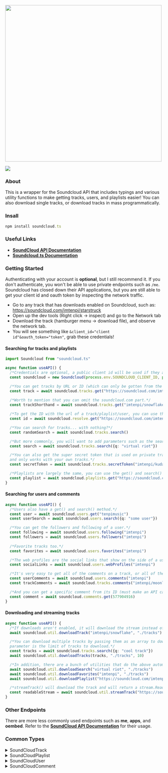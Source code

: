 <div align="left">
  <p>
    <a href="https://tenpi.github.io/soundcloud.ts/"><img src="https://raw.githubusercontent.com/Tenpi/soundcloud.ts/master/images/soundcloud.tslogo.gif" width="500" /></a>
  </p>
  <p>
    <a href="https://nodei.co/npm/soundcloud.ts/"><img src="https://nodei.co/npm/soundcloud.ts.png" /></a>
  </p>
</div>

### About
This is a wrapper for the Soundcloud API that includes typings and various utility functions
to make getting tracks, users, and playlists easier! You can also download single tracks, or download tracks in mass programmatically. 

### Insall
```ts
npm install soundcloud.ts
```

### Useful Links
- [**SoundCloud API Documentation**](https://developers.soundcloud.com/docs/api/reference)
-  [**Soundcloud.ts Documentation**](https://tenpi.github.io/soundcloud.ts/)

### Getting Started
Authenticating with your account is **optional**, but I still recommend it. If you don't authenticate, you won't be able to use private endpoints such as `/me`. Soundcloud has closed down their API applications, but you are still able to get your 
client id and oauth token by inspecting the network traffic.
- Go to any track that has downloads enabled on Soundcloud, such as: https://soundcloud.com/imtenpi/starstruck
- Open up the dev tools (Right click -> inspect) and go to the Network tab
- Download the track (hamburger menu -> download file), and observe the network tab.
- You will see something like `&client_id="client id"&oauth_token="token"`, grab these credentials!

#### Searching for tracks and playlists
```ts
import Soundcloud from "soundcloud.ts"

async function useAPI() {
  /*Credentials are optional, a public client id will be used if they are omitted.*/
  const soundcloud = new Soundcloud(process.env.SOUNDCLOUD_CLIENT_ID, process.env.SOUNDCLOUD_OAUTH_TOKEN)

  /*You can get tracks by URL or ID (which can only be gotten from the API)*/
  const track = await soundcloud.tracks.get("https://soundcloud.com/imtenpi/snowflake")
  
  /*Worth to mention that you can omit the soundcloud.com part.*/
  const trackShorthand = await soundcloud.tracks.get("imtenpi/snowflake")

  /*To get the ID with the url of a track/playlist/user, you can use the resolve endpoint.*/
  const id = await soundcloud.resolve.get("https://soundcloud.com/imtenpi/snowflake")

  /*You can search for tracks... with nothing?*/
  const randomSearch = await soundcloud.tracks.search()

  /*But more commonly, you will want to add parameters such as the search query.*/
  const search = await soundcloud.tracks.search({q: "virtual riot"})

  /*You can also get the super secret token that is used on private tracks. Authentication required, 
  and only works with your own tracks.*/
  const secretToken = await soundcloud.tracks.secretToken("imtenpi/kudasai")

  /*Playlists are largely the same, you can use the get() and search() methods.*/
  const playlist = await soundcloud.playlists.get("https://soundcloud.com/imtenpi/sets/my-songs")
}
```

#### Searching for users and comments
```ts
async function useAPI() {
  /*Users also have a get() and search() method.*/
  const user = await soundcloud.users.get("tenpimusic")
  const userSearch = await soundcloud.users.search({q: "some user"})

  /*You can get the followers and following of a user.*/
  const following = await soundcloud.users.following("imtenpi")
  const followers = await soundcloud.users.followers("imtenpi")
  
  /*Favorite tracks too.*/
  const favorites = await soundcloud.users.favorites("imtenpi")

  /*The web profiles are the social links that show on the side of a user's profile*/
  const socialLinks = await soundcloud.users.webProfiles("imtenpi")

  /*It's very easy to get all of the comments on a track, or all of the comments by a user.*/
  const userComments = await soundcloud.users.comments("imtenpi")
  const trackComments = await soundcloud.tracks.comments("imtenpi/moonlight")

  /*And you can get a specific comment from its ID (must make an API call to get it).*/
  const comment = await soundcloud.comments.get(577904916)
}
```
#### Downloading and streaming tracks
```ts
async function useAPI() {
  /*If downloads aren't enabled, it will download the stream instead of the original file.*/
  await soundcloud.util.downloadTrack("imtenpi/snowflake", "./tracks")

  /*You can download multiple tracks by passing them as an array to downloadTracks(). The third
  parameter is the limit of tracks to download.*/
  const tracks = await soundcloud.tracks.search({q: "cool track"})
  await soundcloud.util.downloadTracks(tracks, "./tracks", 10)

  /*In addition, there are a bunch of utilities that do the above automatically for convenience.*/
  await soundcloud.util.downloadSearch("virtual riot", "./tracks")
  await soundcloud.util.downloadFavorites("imtenpi", "./tracks")
  await soundcloud.util.downloadPlaylist("https://soundcloud.com/imtenpi/sets/my-songs", "./tracks")

  /*streamTrack() will download the track and will return a stream.Readable automatically.*/
  const readableStream = await soundcloud.util.streamTrack("https://soundcloud.com/virtual-riot/emotionalrmx")
}
```

### Other Endpoints
There are more less commonly used endpoints such as **me**, **apps**, and **oembed**. Refer to the [**SoundCloud API Documentation**](https://developers.soundcloud.com/docs/api/reference) for their usage.

### Common Types
<details>
<summary>SoundCloudTrack</summary>

```ts
export interface SoundCloudTrack {
    comment_count: number
    release: number | ""
    original_content_size: number
    track_type: SoundCloudTrackType | null
    original_format: string
    streamable: boolean
    download_url: string | null
    id: number
    state: "processing" | "failed" | "finished"
    last_modified: string
    favoritings_count: number
    kind: string
    purchase_url: string
    release_year: number | null
    sharing: string
    attachments_uri: string
    license: SoundCloudLicense
    user_id: number
    user_favorite: boolean
    waveform_url: string
    permalink: string
    permalink_url: string
    playback_count: number
    downloadable: boolean
    created_at: string
    description: string
    title: string
    duration: number
    artwork_url: string
    video_url: string | null
    tag_list: string
    release_month: number | null
    genre: string
    release_day: number | null
    reposts_count: number
    label_name: string | null
    commentable: boolean
    bpm: number | null
    policy: string
    key_signature: string
    isrc: string | null
    uri: string
    download_count: number
    likes_count: number
    purchase_title: string
    embeddable_by: string
    monetization_model: string
    user: SoundCloudUserMini
    user_playback_count: number | null
    stream_url: string
    label?: SoundCloudUserMini
    label_id: number | null
    asset_data?: string
    artwork_data?: string
}
```
</details>

<details>
<summary>SoundCloudPlaylist</summary>

```ts
export interface SoundCloudPlaylist {
    duration: number
    release_day: number | null
    permalink_url: string
    reposts_count: number
    genre: string | null
    permalink: string
    purchase_url: string | null
    release_month: number | null
    description: string | null
    uri: string
    label_name: string | null
    tag_list: string
    release_year: number | null
    secret_uri: string
    track_count: number
    user_id: number
    last_modified: string
    license: SoundCloudLicense
    tracks: SoundCloudTrack[]
    playlist_type: string | null
    id: number
    downloadable: boolean | null
    sharing: "private" | "public"
    secret_token?: string
    created_at: string
    release: number | null
    likes_count: number
    kind: "playlist"
    title: string
    type: string | null
    purchase_title: string | null
    artwork_url: string | null
    ean: string | null
    streamable: boolean
    user: SoundCloudUserMini
    embeddable_by: string
    label_id: string | null
}
```
</details>

<details>
<summary>SoundCloudUser</summary>

```ts
export interface SoundCloudUser {
    kind: "user"
    id: number
    permalink: string
    subscriptions: []
    username: string
    uri: string
    permalink_url: string
    avatar_url: string
    country: string
    full_name: string
    city: string
    description: string
    discogs_name: string | null
    myspace_name: string | null
    website: string | null
    website_title: string
    online: boolean
    track_count: number
    playlist_count: number
    followers_count: number
    followings_count: number
    likes_count: number
    comments_count: number
    public_favorites_count: number
    avatar_data?: string
    quota?: {
        unlimited_upload_quota: boolean
        upload_seconds_used: number
        upload_seconds_left: number
    }
    private_playlists_count?: number
    primary_email_confirmed?: boolean
    private_tracks_count?: number
    locale?: string
    last_modified: string
    first_name: string
    last_name: string
    reposts_count: number
    upload_seconds_left?: number
    plan: string

}
```
</details>

<details>
<summary>SoundCloudComment</summary>

```ts
export interface SoundCloudComment {
    kind: "comment"
    id: number
    created_at: string
    user_id: number
    track_id: number
    timestamp: number
    body: string
    uri: string
    user: SoundCloudUserMini
}
```
</details>
